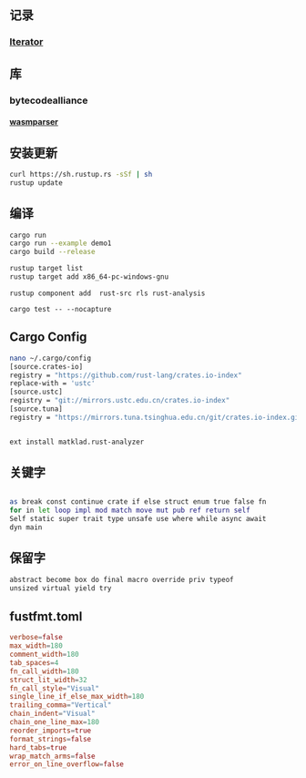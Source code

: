 ## 记录
### [Iterator](./iterator.md) 

## 库

### bytecodealliance
#### [wasmparser](./wasmparser.md) 

## 安装更新
```bash
curl https://sh.rustup.rs -sSf | sh
rustup update
```
## 编译
```bash
cargo run
cargo run --example demo1
cargo build --release

rustup target list
rustup target add x86_64-pc-windows-gnu
```

```
rustup component add  rust-src rls rust-analysis 

cargo test -- --nocapture
```

## Cargo Config
```bash
nano ~/.cargo/config
[source.crates-io]
registry = "https://github.com/rust-lang/crates.io-index"
replace-with = 'ustc'
[source.ustc]
registry = "git://mirrors.ustc.edu.cn/crates.io-index"
[source.tuna]
registry = "https://mirrors.tuna.tsinghua.edu.cn/git/crates.io-index.git"


ext install matklad.rust-analyzer
```

## 关键字
```bash

as break const continue crate if else struct enum true false fn
for in let loop impl mod match move mut pub ref return self
Self static super trait type unsafe use where while async await
dyn main

```

## 保留字
```bash
abstract become box do final macro override priv typeof
unsized virtual yield try
```

## fustfmt.toml
```toml
verbose=false
max_width=180
comment_width=180
tab_spaces=4
fn_call_width=180
struct_lit_width=32
fn_call_style="Visual"
single_line_if_else_max_width=180
trailing_comma="Vertical"
chain_indent="Visual"
chain_one_line_max=180
reorder_imports=true
format_strings=false
hard_tabs=true
wrap_match_arms=false
error_on_line_overflow=false
```